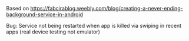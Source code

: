 Based on https://fabcirablog.weebly.com/blog/creating-a-never-ending-background-service-in-android

Bug: Service not being restarted when app is killed via swiping in recent apps (real device testing not emulator)